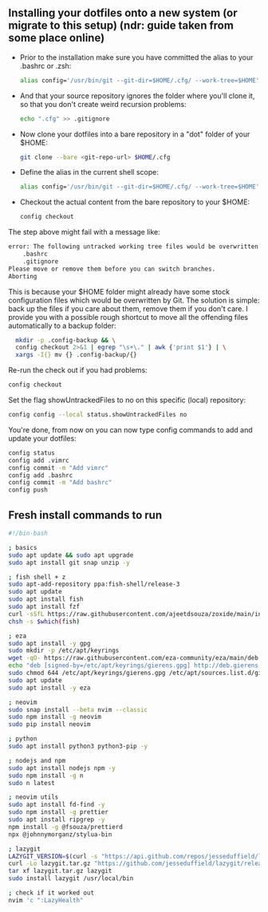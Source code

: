 ## Installing your dotfiles onto a new system (or migrate to this setup) (ndr: guide taken from some place online)
- Prior to the installation make sure you have committed the alias to your .bashrc or .zsh:
  ```bash
  alias config='/usr/bin/git --git-dir=$HOME/.cfg/ --work-tree=$HOME'
  ```
  
- And that your source repository ignores the folder where you'll clone it, so that you don't create weird recursion problems:
  ```bash
  echo ".cfg" >> .gitignore
  ```
  
- Now clone your dotfiles into a bare repository in a "dot" folder of your $HOME:
  ```bash
  git clone --bare <git-repo-url> $HOME/.cfg
  ```
  
- Define the alias in the current shell scope:
  ```bash
  alias config='/usr/bin/git --git-dir=$HOME/.cfg/ --work-tree=$HOME'
  ```
  
- Checkout the actual content from the bare repository to your $HOME:
  ```bash
  config checkout
  ```
  
The step above might fail with a message like:
```bash
error: The following untracked working tree files would be overwritten by checkout:
    .bashrc
    .gitignore
Please move or remove them before you can switch branches.
Aborting
```

This is because your $HOME folder might already have some stock configuration files which would be overwritten by Git. The solution is simple: back up the files if you care about them, remove them if you don't care. I provide you with a possible rough shortcut to move all the offending files automatically to a backup folder:

```bash
  mkdir -p .config-backup && \
  config checkout 2>&1 | egrep "\s+\." | awk {'print $1'} | \
  xargs -I{} mv {} .config-backup/{}
```

Re-run the check out if you had problems:
  ```bash
  config checkout
  ```

Set the flag showUntrackedFiles to no on this specific (local) repository:
```bash
config config --local status.showUntrackedFiles no
```

You're done, from now on you can now type config commands to add and update your dotfiles:
```bash
config status
config add .vimrc
config commit -m "Add vimrc"
config add .bashrc
config commit -m "Add bashrc"
config push
```

## Fresh install commands to run
```bash
#!/bin-bash

; basics
sudo apt update && sudo apt upgrade
sudo apt install git snap unzip -y

; fish shell + z 
sudo apt-add-repository ppa:fish-shell/release-3
sudo apt update
sudo apt install fish
sudo apt install fzf
curl -sSfL https://raw.githubusercontent.com/ajeetdsouza/zoxide/main/install.sh | sh
chsh -s $which(fish)

; eza
sudo apt install -y gpg
sudo mkdir -p /etc/apt/keyrings
wget -qO- https://raw.githubusercontent.com/eza-community/eza/main/deb.asc | sudo gpg --dearmor -o /etc/apt/keyrings/gierens.gpg
echo "deb [signed-by=/etc/apt/keyrings/gierens.gpg] http://deb.gierens.de stable main" | sudo tee /etc/apt/sources.list.d/gierens.list
sudo chmod 644 /etc/apt/keyrings/gierens.gpg /etc/apt/sources.list.d/gierens.list
sudo apt update
sudo apt install -y eza

; neovim
sudo snap install --beta nvim --classic
sudo npm install -g neovim
sudo pip install neovim

; python
sudo apt install python3 python3-pip -y

; nodejs and npm
sudo apt install nodejs npm -y
sudo npm install -g n
sudo n latest

; neovim utils
sudo apt install fd-find -y
sudo npm install -g prettier
sudo apt install ripgrep -y
npm install -g @fsouza/prettierd
npx @johnnymorganz/stylua-bin

; lazygit
LAZYGIT_VERSION=$(curl -s "https://api.github.com/repos/jesseduffield/lazygit/releases/latest" | grep -Po '"tag_name": "v\K[^"]*')
curl -Lo lazygit.tar.gz "https://github.com/jesseduffield/lazygit/releases/latest/download/lazygit_${LAZYGIT_VERSION}_Linux_x86_64.tar.gz"
tar xf lazygit.tar.gz lazygit
sudo install lazygit /usr/local/bin

; check if it worked out
nvim 'c ":LazyHealth"
```
